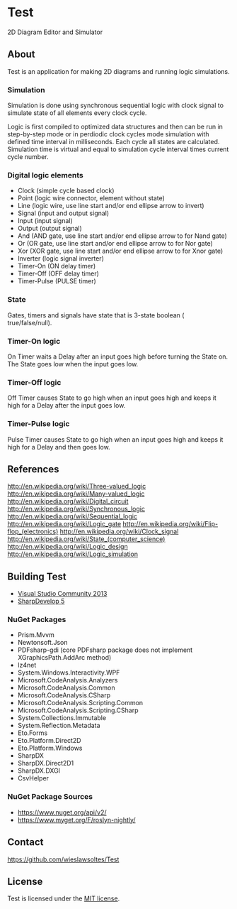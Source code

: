 # Test

2D Diagram Editor and Simulator

## About

Test is an application for making 2D diagrams and running logic simulations.

### Simulation

Simulation is done using synchronous sequential logic with clock signal
to simulate state of all elements every clock cycle.

Logic is first compiled to optimized data structures
and then can be run in step-by-step mode or in perdiodic clock cycles
mode simulation with defined time interval in milliseconds. Each cycle
all states are calculated. Simulation time is virtual and equal to
simulation cycle interval times current cycle number.

### Digital logic elements

- Clock (simple cycle based clock)
- Point (logic wire connector, element without state)
- Line (logic wire, use line start and/or end ellipse arrow to invert)
- Signal (input and output signal)
- Input (input signal)
- Output (output signal)
- And (AND gate, use line start and/or end ellipse arrow to for Nand gate)
- Or (OR gate, use line start and/or end ellipse arrow to for Nor gate)
- Xor (XOR gate, use line start and/or end ellipse arrow to for Xnor gate)
- Inverter (logic signal inverter)
- Timer-On (ON delay timer)
- Timer-Off (OFF delay timer)
- Timer-Pulse (PULSE timer)

### State

Gates, timers and signals have state that is 3-state boolean ( true/false/null).

### Timer-On logic

On Timer waits a Delay after an input goes high before turning the State on.  
The State goes low when the input goes low.

### Timer-Off logic

Off Timer causes State to go high when an input goes high 
and keeps it high for a Delay after the input goes low.

### Timer-Pulse logic

Pulse Timer causes State to go high when an input goes high 
and keeps it high for a Delay and then goes low.

## References

http://en.wikipedia.org/wiki/Three-valued_logic
http://en.wikipedia.org/wiki/Many-valued_logic
http://en.wikipedia.org/wiki/Digital_circuit
http://en.wikipedia.org/wiki/Synchronous_logic
http://en.wikipedia.org/wiki/Sequential_logic
http://en.wikipedia.org/wiki/Logic_gate
http://en.wikipedia.org/wiki/Flip-flop_(electronics)
http://en.wikipedia.org/wiki/Clock_signal
http://en.wikipedia.org/wiki/State_(computer_science)
http://en.wikipedia.org/wiki/Logic_design
http://en.wikipedia.org/wiki/Logic_simulation

## Building Test

* [Visual Studio Community 2013](https://www.visualstudio.com/en-us/products/visual-studio-community-vs.aspx)
* [SharpDevelop 5](http://www.icsharpcode.net/OpenSource/SD/Download/#SharpDevelop5x)

### NuGet Packages

* Prism.Mvvm
* Newtonsoft.Json
* PDFsharp-gdi (core PDFsharp package does not implement XGraphicsPath.AddArc method)
* lz4net
* System.Windows.Interactivity.WPF
* Microsoft.CodeAnalysis.Analyzers
* Microsoft.CodeAnalysis.Common
* Microsoft.CodeAnalysis.CSharp
* Microsoft.CodeAnalysis.Scripting.Common
* Microsoft.CodeAnalysis.Scripting.CSharp
* System.Collections.Immutable
* System.Reflection.Metadata
* Eto.Forms
* Eto.Platform.Direct2D
* Eto.Platform.Windows
* SharpDX
* SharpDX.Direct2D1
* SharpDX.DXGI
* CsvHelper

### NuGet Package Sources

* https://www.nuget.org/api/v2/
* https://www.myget.org/F/roslyn-nightly/

## Contact

https://github.com/wieslawsoltes/Test

## License

Test is licensed under the [MIT license](LICENSE.TXT).
